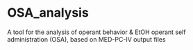 # OSA_analysis
A tool for the analysis of operant behavior &amp; EtOH operant self administration (OSA), based on MED-PC-IV output files
